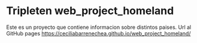 # Tripleten web_project_homeland

Este es un proyecto que contiene informacion sobre distintos paises.
Url al GitHub pages https://ceciliabarrenechea.github.io/web_project_homeland/
